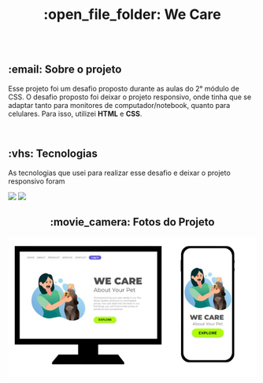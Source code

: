 <h1 align="center"> :open_file_folder: We Care</h1><br><br>

<h2> :email: Sobre o projeto </h2>

<p>Esse projeto foi um desafio proposto durante as aulas do 2° módulo de CSS. O desafio proposto foi deixar o projeto responsivo, onde tinha que se adaptar tanto para monitores de computador/notebook, quanto para celulares. Para isso, utilizei <strong>HTML</strong> e <strong>CSS</strong>.</p><br>

<h2> :vhs: Tecnologias</h2>
<p> As tecnologias que usei para realizar esse desafio e deixar o projeto responsivo foram</p>

<img src="https://img.shields.io/badge/HTML5-E34F26?style=for-the-badge&logo=html5&logoColor=white" />
<img src="https://img.shields.io/badge/CSS3-1572B6?style=for-the-badge&logo=css3&logoColor=white" /><br>

<h2 align="center"> :movie_camera: Fotos do Projeto</h2>
<img src="https://github.com/DhabiaRamos/projeto-we-care/blob/master/img/we-care-preview.png?raw=true" />


